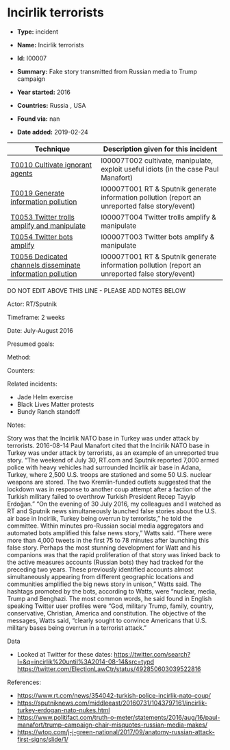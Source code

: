# Incirlik terrorists

* **Type:** incident

* **Name:** Incirlik terrorists

* **Id:** I00007

* **Summary:** Fake story transmitted from Russian media to Trump campaign

* **Year started:** 2016

* **Countries:** Russia , USA

* **Found via:** nan

* **Date added:** 2019-02-24
 

| Technique | Description given for this incident |
| --------- | ------------------------- |
| [T0010 Cultivate ignorant agents](../techniques/T0010.md) | I00007T002 cultivate, manipulate, exploit useful idiots (in the case Paul Manafort) |
| [T0019 Generate information pollution](../techniques/T0019.md) | I00007T001 RT & Sputnik generate information pollution (report an unreported false story/event) |
| [T0053 Twitter trolls amplify and manipulate](../techniques/T0053.md) | I00007T004 Twitter trolls amplify & manipulate |
| [T0054 Twitter bots amplify](../techniques/T0054.md) | I00007T003 Twitter bots amplify & manipulate |
| [T0056 Dedicated channels disseminate information pollution](../techniques/T0056.md) | I00007T001 RT & Sputnik generate information pollution (report an unreported false story/event) |


DO NOT EDIT ABOVE THIS LINE - PLEASE ADD NOTES BELOW

Actor: RT/Sputnik

Timeframe: 2 weeks

Date: July-August 2016

Presumed goals: 

Method: 

Counters: 

Related incidents:  

* Jade Helm exercise
* Black Lives Matter protests
* Bundy Ranch standoff

Notes:

Story was that the Incirlik NATO base in Turkey was under attack by terrorists. 
2016-08-14 Paul Manafort cited that the Incirlik NATO base in Turkey was under attack by terrorists, as an example of an unreported true story. 
“The weekend of July 30, RT.com and Sputnik reported 7,000 armed police with heavy vehicles had surrounded Incirlik air base in Adana, Turkey, where 2,500 U.S. troops are stationed and some 50 U.S. nuclear weapons are stored. The two Kremlin-funded outlets suggested that the lockdown was in response to another coup attempt after a faction of the Turkish military failed to overthrow Turkish President Recep Tayyip Erdoğan.”
“On the evening of 30 July 2016, my colleagues and I watched as RT and Sputnik news simultaneously launched false stories about the U.S. air base in Incirlik, Turkey being overrun by terrorists,” he told the committee. Within minutes pro-Russian social media aggregators and automated bots amplified this false news story,” Watts said. “There were more than 4,000 tweets in the first 75 to 78 minutes after launching this false story. Perhaps the most stunning development for Watt and his companions was that the rapid proliferation of that story was linked back to the active measures accounts (Russian bots) they had tracked for the preceding two years. These previously identified accounts almost simultaneously appearing from different geographic locations and communities amplified the big news story in unison,” Watts said. The hashtags promoted by the bots, according to Watts, were “nuclear, media, Trump and Benghazi. The most common words, he said found in English speaking Twitter user profiles were “God, military Trump, family, country, conservative, Christian, America and constitution. The objective of the messages, Watts said, “clearly sought to convince Americans that U.S. military bases being overrun in a terrorist attack.”

Data

* Looked at Twitter for these dates: https://twitter.com/search?l=&q=incirlik%20until%3A2014-08-14&src=typd
https://twitter.com/ElectionLawCtr/status/492850603039522816


References: 
* https://www.rt.com/news/354042-turkish-police-incirlik-nato-coup/
* https://sputniknews.com/middleeast/20160731/1043797161/incirlik-turkey-erdogan-nato-nukes.html
* https://www.politifact.com/truth-o-meter/statements/2016/aug/16/paul-manafort/trump-campaign-chair-misquotes-russian-media-makes/
* https://wtop.com/j-j-green-national/2017/09/anatomy-russian-attack-first-signs/slide/1/ 
